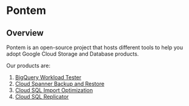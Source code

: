 # Pontem

## Overview
Pontem is an open-source project that hosts different tools to help you adopt
Google Cloud Storage and Database products.

Our products are:

1. [BigQuery Workload Tester](BigQueryWorkloadTester/README.md)
1. [Cloud Spanner Backup and Restore](CloudSpannerBackupRestore/README.md)
1. [Cloud SQL Import Optimization](CloudSqlImportOptimization/README.md)
1. [Cloud SQL Replicator](CloudSQLReplicator/README.md)
